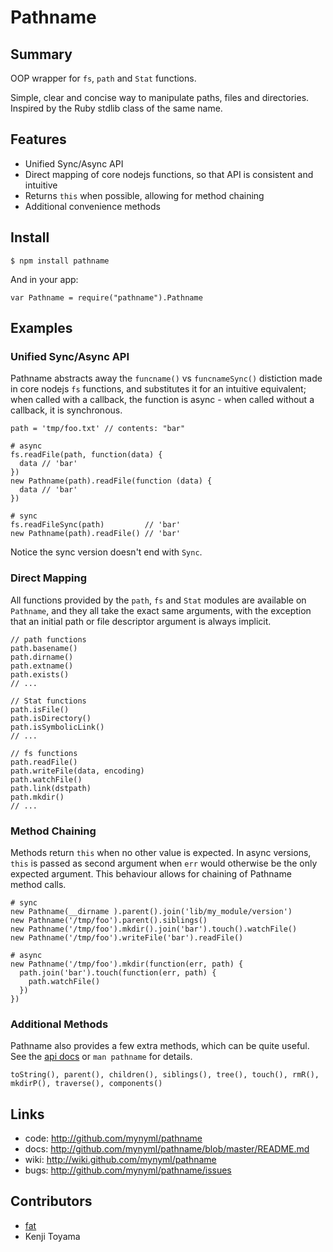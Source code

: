Pathname
========

Summary
-------
OOP wrapper for `fs`, `path` and `Stat` functions.

Simple, clear and concise way to manipulate paths, files and directories.
Inspired by the Ruby stdlib class of the same name.


Features
--------
* Unified Sync/Async API
* Direct mapping of core nodejs functions, so that API is consistent and intuitive
* Returns `this` when possible, allowing for method chaining
* Additional convenience methods


Install
-------

    $ npm install pathname

And in your app:

    var Pathname = require("pathname").Pathname


Examples
--------

### Unified Sync/Async API

Pathname abstracts away the `funcname()` vs `funcnameSync()` distiction made in
core nodejs `fs` functions, and substitutes it for an intuitive equivalent;
when called with a callback, the function is async - when called without a
callback, it is synchronous.

    path = 'tmp/foo.txt' // contents: "bar"

    # async
    fs.readFile(path, function(data) {
      data // 'bar'
    })
    new Pathname(path).readFile(function (data) {
      data // 'bar'
    })

    # sync
    fs.readFileSync(path)         // 'bar'
    new Pathname(path).readFile() // 'bar'

Notice the sync version doesn't end with `Sync`.


### Direct Mapping

All functions provided by the `path`, `fs` and `Stat` modules are available on
`Pathname`, and they all take the exact same arguments, with the exception that
an initial path or file descriptor argument is always implicit.

    // path functions
    path.basename()
    path.dirname()
    path.extname()
    path.exists()
    // ...

    // Stat functions
    path.isFile()
    path.isDirectory()
    path.isSymbolicLink()
    // ...

    // fs functions
    path.readFile()
    path.writeFile(data, encoding)
    path.watchFile()
    path.link(dstpath)
    path.mkdir()
    // ...
    

### Method Chaining

Methods return `this` when no other value is expected. In async versions,
`this` is passed as second argument when `err` would otherwise be the only
expected argument. This behaviour allows for chaining of Pathname method calls.

    # sync
    new Pathname(__dirname ).parent().join('lib/my_module/version')
    new Pathname('/tmp/foo').parent().siblings()
    new Pathname('/tmp/foo').mkdir().join('bar').touch().watchFile()
    new Pathname('/tmp/foo').writeFile('bar').readFile()

    # async
    new Pathname('/tmp/foo').mkdir(function(err, path) {
      path.join('bar').touch(function(err, path) {
        path.watchFile()
      })
    })


### Additional Methods

Pathname also provides a few extra methods, which can be quite useful. See the
[api docs][1] or `man pathname` for details.

    toString(), parent(), children(), siblings(), tree(), touch(), rmR(),
    mkdirP(), traverse(), components()


Links
-----
* code:  <http://github.com/mynyml/pathname>
* docs:  <http://github.com/mynyml/pathname/blob/master/README.md>
* wiki:  <http://wiki.github.com/mynyml/pathname>
* bugs:  <http://github.com/mynyml/pathname/issues>


Contributors
------------
* [fat][2]
* Kenji Toyama


[1]: https://github.com/mynyml/pathname/blob/master/doc/pathname.md
[2]: https://github.com/fat


